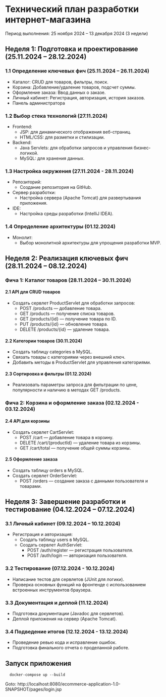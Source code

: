 # Технический план разработки интернет-магазина

Период выполнения: 25 ноября 2024 – 13 декабря 2024 (3 недели)

## Неделя 1: Подготовка и проектирование (25.11.2024 – 28.12.2024)

### 1.1 Определение ключевых фич (25.11.2024 – 26.11.2024)
- Каталог: CRUD для товаров, фильтры, поиск.
- Корзина: Добавление/удаление товаров, подсчет суммы.
- Оформление заказа: Ввод данных о заказе.
- Личный кабинет: Регистрация, авторизация, история заказов.
- Панель администратора

### 1.2 Выбор стека технологий (27.11.2024)
- Frontend:
    - JSP: для динамического отображения веб-страниц.
    - HTML/CSS: для разметки и стилизации.
- Backend:
    - Java Servlets: для обработки запросов и управления бизнес-логикой.
    - MySQL: для хранения данных.

### 1.3 Настройка окружения (27.11.2024 - 28.11.2024)
- Репозиторий:
    - Создание репозитория на GitHub.
- Сервер разработки:
    - Настройка сервера (Apache Tomcat) для развертывания приложения.
- IDE:
    - Настройка среды разработки (IntelliJ IDEA).

### 1.4 Определение архитектуры (01.12.2024)
- Монолит:
    - Выбор монолитной архитектуры для упрощения разработки MVP.

## Неделя 2: Реализация ключевых фич (28.11.2024 – 08.12.2024)

### Фича 1: Каталог товаров (28.11.2024 – 30.11.2024)

#### 2.1 API для CRUD товаров
- Создать сервлет ProductServlet для обработки запросов:
    - POST /products — добавление товара.
    - GET /products — получение списка товаров.
    - GET /products/{id} — получение товара по ID.
    - PUT /products/{id} — обновление товара.
    - DELETE /products/{id} — удаление товара.

#### 2.2 Категории товаров (30.11.2024)
- Создать таблицу categories в MySQL.
- Связать товары с категориями через внешний ключ.
- Добавить методы в ProductServlet для управления категориями.

#### 2.3 Сортировка и фильтры (01.12.2024)
- Реализовать параметры запроса для фильтрации по цене, популярности и наличию в методах GET /products.

### Фича 2: Корзина и оформление заказа (02.12.2024 - 03.12.2024)

#### 2.4 API для корзины
- Создать сервлет CartServlet:
    - POST /cart — добавление товара в корзину.
    - DELETE /cart/{productId} — удаление товара из корзины.
    - GET /cart/total — получение общей суммы корзины.

#### 2.5 Оформление заказа
- Создать таблицу orders в MySQL.
- Создать сервлет OrderServlet:
    - POST /orders — создание заказа с данными пользователя и товарами.

## Неделя 3: Завершение разработки и тестирование (04.12.2024 – 07.12.2024)

### 3.1 Личный кабинет (09.12.2024 – 10.12.2024)
- Регистрация и авторизация:
    - Создать таблицу users в MySQL.
    - Создать сервлет AuthServlet:
        - POST /auth/register — регистрация пользователя.
        - POST /auth/login — авторизация пользователя.

### 3.2 Тестирование (07.12.2024 - 10.12.2024)
- Написание тестов для сервлетов (JUnit для логики).
- Проверка основных функций на фронтенде с использованием встроенных инструментов браузера.

### 3.3 Документация и деплой (11.12.2024)
- Подготовка документации (Javadoc для сервлетов).
- Деплой приложения на сервер (Apache Tomcat).

### 3.4 Подведение итогов (12.12.2024 - 13.12.2024)
- Проведение ревью кода и исправление ошибок.
- Подготовка финального отчета о проделанной работе.

## Запуск приложения
```shell
  docker-compose up --build
```
Goto: http://localhost:8080/ecommerce-application-1.0-SNAPSHOT/pages/login.jsp